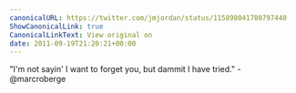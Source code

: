 ```yaml
---
canonicalURL: https://twitter.com/jmjordan/status/115898041780797440
ShowCanonicalLink: true
CanonicalLinkText: View original on
date: 2011-09-19T21:20:21+00:00
---
```

"I'm not sayin' I want to forget you, but dammit I have tried." - @marcroberge